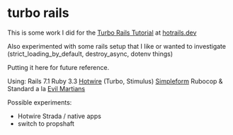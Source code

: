 # turbo rails

This is some work I did for the [Turbo Rails Tutorial](https://www.hotrails.dev/turbo-rails) at [hotrails.dev](hotrails.dev)

Also experimented with some rails setup that I like or wanted to investigate (strict_loading_by_default, destroy_async, dotenv things)

Putting it here for future reference.

Using:
Rails 7.1
Ruby 3.3
[Hotwire](https://hotwired.dev) (Turbo, Stimulus)
[Simpleform](https://github.com/heartcombo/simple_form)
Rubocop & Standard a la [Evil Martians](https://evilmartians.com/chronicles/rubocoping-with-legacy-bring-your-ruby-code-up-to-standard)

Possible experiments:
- Hotwire Strada / native apps
- switch to propshaft
